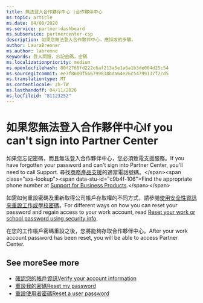 ```yaml
---
title: 無法登入合作夥伴中心 |合作夥伴中心
ms.topic: article
ms.date: 04/08/2020
ms.service: partner-dashboard
ms.subservice: partnercenter-csp
description: 如果您無法登入合作夥伴中心，應採取的步驟。
author: LauraBrenner
ms.author: labrenne
Keywords: 登入問題，忘記密碼，密碼
ms.localizationpriority: medium
ms.openlocfilehash: 80f2760fd222c6af213a5e1a6a1b3de004d25c54
ms.sourcegitcommit: ee7f8600f566799838bda64e26c54799137f2cd5
ms.translationtype: MT
ms.contentlocale: zh-TW
ms.lasthandoff: 04/11/2020
ms.locfileid: "81123252"
---
```

# <a name="if-you-cant-sign-into-partner-center"></a><span data-ttu-id="c9b4f-104">如果您無法登入合作夥伴中心</span><span class="sxs-lookup"><span data-stu-id="c9b4f-104">If you can't sign into Partner Center</span></span>

<span data-ttu-id="c9b4f-105">如果您忘記密碼，而且無法登入合作夥伴中心，您必須致電支援服務。</span><span class="sxs-lookup"><span data-stu-id="c9b4f-105">If you have forgotten your password and can't sign into Partner Center, you'll need to call Support.</span></span> <span data-ttu-id="c9b4f-106">尋找[商務產品支援](https://docs.microsoft.com/microsoft-365/admin/contact-support-for-business-products?view=o365-worldwide&tabs=phone#ID0EAADAAA=Phone_support_)的適當電話號碼。</span><span class="sxs-lookup"><span data-stu-id="c9b4f-106">Find the appropriate phone number at [Support for Business Products](https://docs.microsoft.com/microsoft-365/admin/contact-support-for-business-products?view=o365-worldwide&tabs=phone#ID0EAADAAA=Phone_support_).</span></span> 

<span data-ttu-id="c9b4f-107">如需如何重設密碼及重新取得公司帳戶存取權的不同方式，請參閱[使用安全性資訊來重設工作或學校密碼](https://docs.microsoft.com/azure/active-directory/user-help/active-directory-passwords-update-your-own-password#how-to-change-your-password)。</span><span class="sxs-lookup"><span data-stu-id="c9b4f-107">For different ways on how you can reset your password and regain access to your work account, read [Reset your work or school password using security info](https://docs.microsoft.com/azure/active-directory/user-help/active-directory-passwords-update-your-own-password#how-to-change-your-password).</span></span>

<span data-ttu-id="c9b4f-108">在您的工作帳戶密碼重設之後，您將能夠存取合作夥伴中心。</span><span class="sxs-lookup"><span data-stu-id="c9b4f-108">After your work account password has been reset, you will be able to access Partner Center.</span></span> 

## <a name="see-more"></a><span data-ttu-id="c9b4f-109">See more</span><span class="sxs-lookup"><span data-stu-id="c9b4f-109">See more</span></span>

- [<span data-ttu-id="c9b4f-110">確認您的帳戶資訊</span><span class="sxs-lookup"><span data-stu-id="c9b4f-110">Verify your account information</span></span>](verification-responses.md)
- [<span data-ttu-id="c9b4f-111">重設我的密碼</span><span class="sxs-lookup"><span data-stu-id="c9b4f-111">Reset my password</span></span>](reset-my-pasword.md)
- [<span data-ttu-id="c9b4f-112">重設使用者密碼</span><span class="sxs-lookup"><span data-stu-id="c9b4f-112">Reset a user password</span></span>](reset-a-user-password.md)

